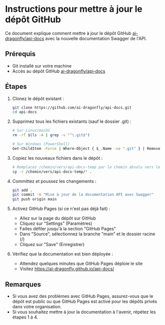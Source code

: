 # Instructions pour mettre à jour le dépôt GitHub

Ce document explique comment mettre à jour le dépôt GitHub [ai-dragonfly/api-docs](https://github.com/ai-dragonfly/api-docs) avec la nouvelle documentation Swagger de l'API.

## Prérequis

- Git installé sur votre machine
- Accès au dépôt GitHub [ai-dragonfly/api-docs](https://github.com/ai-dragonfly/api-docs)

## Étapes

1. Clonez le dépôt existant :
   ```bash
   git clone https://github.com/ai-dragonfly/api-docs.git
   cd api-docs
   ```

2. Supprimez tous les fichiers existants (sauf le dossier .git) :
   ```bash
   # Sur Linux/macOS
   rm -rf $(ls -A | grep -v "^\.git$")
   
   # Sur Windows (PowerShell)
   Get-ChildItem -Force | Where-Object { $_.Name -ne ".git" } | Remove-Item -Recurse -Force
   ```

3. Copiez les nouveaux fichiers dans le dépôt :
   ```bash
   # Remplacez /chemin/vers/api-docs-temp par le chemin absolu vers le dossier api-docs-temp
   cp -r /chemin/vers/api-docs-temp/* .
   ```

4. Committez et poussez les changements :
   ```bash
   git add .
   git commit -m "Mise à jour de la documentation API avec Swagger"
   git push origin main
   ```

5. Activez GitHub Pages (si ce n'est pas déjà fait) :
   - Allez sur la page du dépôt sur GitHub
   - Cliquez sur "Settings" (Paramètres)
   - Faites défiler jusqu'à la section "GitHub Pages"
   - Dans "Source", sélectionnez la branche "main" et le dossier racine (/)
   - Cliquez sur "Save" (Enregistrer)

6. Vérifiez que la documentation est bien déployée :
   - Attendez quelques minutes que GitHub Pages déploie le site
   - Visitez https://ai-dragonfly.github.io/api-docs/

## Remarques

- Si vous avez des problèmes avec GitHub Pages, assurez-vous que le dépôt est public ou que GitHub Pages est activé pour les dépôts privés dans votre organisation.
- Si vous souhaitez mettre à jour la documentation à l'avenir, répétez les étapes 1 à 4.
